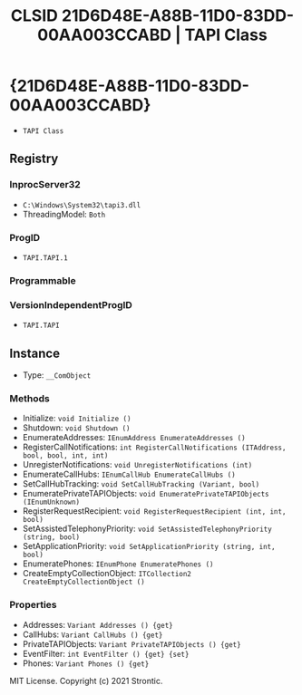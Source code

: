 ﻿---
title: "CLSID 21D6D48E-A88B-11D0-83DD-00AA003CCABD | TAPI Class"
excerpt: What is COM-Object CLSID 21D6D48E-A88B-11D0-83DD-00AA003CCABD?
---

# {21D6D48E-A88B-11D0-83DD-00AA003CCABD}

* `TAPI Class`

## Registry


### InprocServer32

* `C:\Windows\System32\tapi3.dll`
* ThreadingModel: `Both`

### ProgID

* `TAPI.TAPI.1`

### Programmable


### VersionIndependentProgID

* `TAPI.TAPI`

## Instance

* Type: `__ComObject`

### Methods

* Initialize: `void Initialize ()`
* Shutdown: `void Shutdown ()`
* EnumerateAddresses: `IEnumAddress EnumerateAddresses ()`
* RegisterCallNotifications: `int RegisterCallNotifications (ITAddress, bool, bool, int, int)`
* UnregisterNotifications: `void UnregisterNotifications (int)`
* EnumerateCallHubs: `IEnumCallHub EnumerateCallHubs ()`
* SetCallHubTracking: `void SetCallHubTracking (Variant, bool)`
* EnumeratePrivateTAPIObjects: `void EnumeratePrivateTAPIObjects (IEnumUnknown)`
* RegisterRequestRecipient: `void RegisterRequestRecipient (int, int, bool)`
* SetAssistedTelephonyPriority: `void SetAssistedTelephonyPriority (string, bool)`
* SetApplicationPriority: `void SetApplicationPriority (string, int, bool)`
* EnumeratePhones: `IEnumPhone EnumeratePhones ()`
* CreateEmptyCollectionObject: `ITCollection2 CreateEmptyCollectionObject ()`

### Properties

* Addresses: `Variant Addresses () {get} `
* CallHubs: `Variant CallHubs () {get} `
* PrivateTAPIObjects: `Variant PrivateTAPIObjects () {get} `
* EventFilter: `int EventFilter () {get} {set} `
* Phones: `Variant Phones () {get} `

MIT License. Copyright (c) 2021 Strontic.


